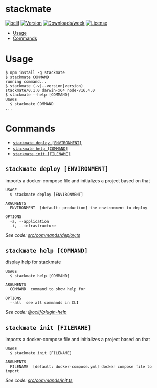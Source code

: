 stackmate
=========



[![oclif](https://img.shields.io/badge/cli-oclif-brightgreen.svg)](https://oclif.io)
[![Version](https://img.shields.io/npm/v/stackmate.svg)](https://npmjs.org/package/stackmate)
[![Downloads/week](https://img.shields.io/npm/dw/stackmate.svg)](https://npmjs.org/package/stackmate)
[![License](https://img.shields.io/npm/l/stackmate.svg)](https://github.com/falexandrou/stackmate-ce/blob/master/package.json)

<!-- toc -->
* [Usage](#usage)
* [Commands](#commands)
<!-- tocstop -->
# Usage
<!-- usage -->
```sh-session
$ npm install -g stackmate
$ stackmate COMMAND
running command...
$ stackmate (-v|--version|version)
stackmate/0.1.0 darwin-x64 node-v16.4.0
$ stackmate --help [COMMAND]
USAGE
  $ stackmate COMMAND
...
```
<!-- usagestop -->
# Commands
<!-- commands -->
* [`stackmate deploy [ENVIRONMENT]`](#stackmate-deploy-environment)
* [`stackmate help [COMMAND]`](#stackmate-help-command)
* [`stackmate init [FILENAME]`](#stackmate-init-filename)

## `stackmate deploy [ENVIRONMENT]`

imports a docker-compose file and initializes a project based on that

```
USAGE
  $ stackmate deploy [ENVIRONMENT]

ARGUMENTS
  ENVIRONMENT  [default: production] the environment to deploy

OPTIONS
  -a, --application
  -i, --infrastructure
```

_See code: [src/commands/deploy.ts](https://github.com/falexandrou/stackmate-ce/blob/v0.1.0/src/commands/deploy.ts)_

## `stackmate help [COMMAND]`

display help for stackmate

```
USAGE
  $ stackmate help [COMMAND]

ARGUMENTS
  COMMAND  command to show help for

OPTIONS
  --all  see all commands in CLI
```

_See code: [@oclif/plugin-help](https://github.com/oclif/plugin-help/blob/v3.2.2/src/commands/help.ts)_

## `stackmate init [FILENAME]`

imports a docker-compose file and initializes a project based on that

```
USAGE
  $ stackmate init [FILENAME]

ARGUMENTS
  FILENAME  [default: docker-compose.yml] docker compose file to import
```

_See code: [src/commands/init.ts](https://github.com/falexandrou/stackmate-ce/blob/v0.1.0/src/commands/init.ts)_
<!-- commandsstop -->
